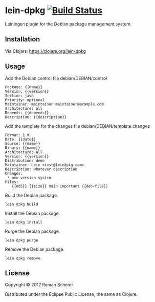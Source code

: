 # lein-dpkg [![Build Status](https://travis-ci.org/r0man/lein-dpkg.png)](https://travis-ci.org/r0man/lein-dpkg)

Leiningen plugin for the Debian package management system.

## Installation

Via Clojars: https://clojars.org/lein-dpkg

## Usage

Add the Debian control file debian/DEBIAN/control

    Package: {{name}}
    Version: {{version}}
    Section: java
    Priority: optional
    Maintainer: maintainer maintainer@example.com
    Architecture: all
    Depends: {{depends}}
    Description: {{description}}

Add the template for the changes file debian/DEBIAN/template.changes


    Format: 1.8
    Date: {{date}}
    Source: {{name}} 
    Binary: {{name}}
    Architecture: all
    Version: {{version}}
    Distribution: demo
    Maintainer: Lein <test@leindpkg.com>
    Description: whatever description
    Changes:
     * new version system
    Files:
       {{md5}} {{size}} main important {{deb-file}}

Build the Debian package.

    lein dpkg build

Install the Debian package.

    lein dpkg install

Purge the Debian package.

    lein dpkg purge

Remove the Debian package.

    lein dpkg remove

## License

Copyright © 2012 Roman Scherer

Distributed under the Eclipse Public License, the same as Clojure.
